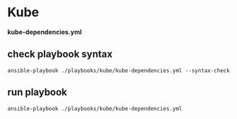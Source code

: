 # Kube

**kube-dependencies.yml**

## check playbook syntax
```shell
ansible-playbook ./playbooks/kube/kube-dependencies.yml --syntax-check
```


## run playbook
```shell
ansible-playbook ./playbooks/kube/kube-dependencies.yml
```
